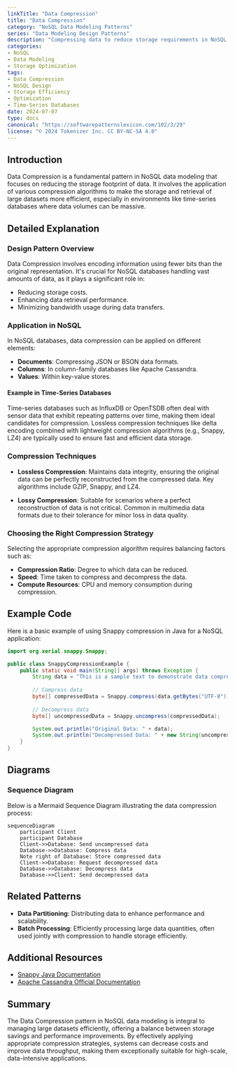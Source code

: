 ```yaml
---
linkTitle: "Data Compression"
title: "Data Compression"
category: "NoSQL Data Modeling Patterns"
series: "Data Modeling Design Patterns"
description: "Compressing data to reduce storage requirements in NoSQL systems effectively, enhancing storage efficiency and performance."
categories:
- NoSQL
- Data Modeling
- Storage Optimization
tags:
- Data Compression
- NoSQL Design
- Storage Efficiency
- Optimization
- Time-Series Databases
date: 2024-07-07
type: docs
canonical: "https://softwarepatternslexicon.com/102/3/20"
license: "© 2024 Tokenizer Inc. CC BY-NC-SA 4.0"
---
```


## Introduction

Data Compression is a fundamental pattern in NoSQL data modeling that focuses on reducing the storage footprint of data. It involves the application of various compression algorithms to make the storage and retrieval of large datasets more efficient, especially in environments like time-series databases where data volumes can be massive.

## Detailed Explanation

### Design Pattern Overview

Data Compression involves encoding information using fewer bits than the original representation. It's crucial for NoSQL databases handling vast amounts of data, as it plays a significant role in:

- Reducing storage costs.
- Enhancing data retrieval performance.
- Minimizing bandwidth usage during data transfers.

### Application in NoSQL

In NoSQL databases, data compression can be applied on different elements:

- **Documents**: Compressing JSON or BSON data formats.
- **Columns**: In column-family databases like Apache Cassandra.
- **Values**: Within key-value stores.

#### Example in Time-Series Databases

Time-series databases such as InfluxDB or OpenTSDB often deal with sensor data that exhibit repeating patterns over time, making them ideal candidates for compression. Lossless compression techniques like delta encoding combined with lightweight compression algorithms (e.g., Snappy, LZ4) are typically used to ensure fast and efficient data storage.

### Compression Techniques

- **Lossless Compression**: Maintains data integrity, ensuring the original data can be perfectly reconstructed from the compressed data. Key algorithms include GZIP, Snappy, and LZ4.
  
- **Lossy Compression**: Suitable for scenarios where a perfect reconstruction of data is not critical. Common in multimedia data formats due to their tolerance for minor loss in data quality.

### Choosing the Right Compression Strategy

Selecting the appropriate compression algorithm requires balancing factors such as:

- **Compression Ratio**: Degree to which data can be reduced.
- **Speed**: Time taken to compress and decompress the data.
- **Compute Resources**: CPU and memory consumption during compression.

## Example Code

Here is a basic example of using Snappy compression in Java for a NoSQL application:

```java
import org.xerial.snappy.Snappy;

public class SnappyCompressionExample {
    public static void main(String[] args) throws Exception {
        String data = "This is a sample text to demonstrate data compression.";
        
        // Compress data
        byte[] compressedData = Snappy.compress(data.getBytes("UTF-8"));
        
        // Decompress data
        byte[] uncompressedData = Snappy.uncompress(compressedData);

        System.out.println("Original Data: " + data);
        System.out.println("Decompressed Data: " + new String(uncompressedData, "UTF-8"));
    }
}
```

## Diagrams

### Sequence Diagram

Below is a Mermaid Sequence Diagram illustrating the data compression process:

```mermaid
sequenceDiagram
    participant Client
    participant Database
    Client->>Database: Send uncompressed data
    Database->>Database: Compress data
    Note right of Database: Store compressed data
    Client->>Database: Request decompressed data
    Database->>Database: Decompress data
    Database->>Client: Send decompressed data
```

## Related Patterns

- **Data Partitioning**: Distributing data to enhance performance and scalability.
- **Batch Processing**: Efficiently processing large data quantities, often used jointly with compression to handle storage efficiently.
  
## Additional Resources

- [Snappy Java Documentation](https://github.com/xerial/snappy-java)
- [Apache Cassandra Official Documentation](https://cassandra.apache.org/doc/latest/)

## Summary

The Data Compression pattern in NoSQL data modeling is integral to managing large datasets efficiently, offering a balance between storage savings and performance improvements. By effectively applying appropriate compression strategies, systems can decrease costs and improve data throughput, making them exceptionally suitable for high-scale, data-intensive applications.
